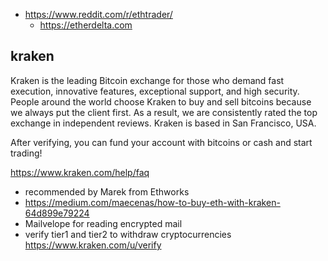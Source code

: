 - https://www.reddit.com/r/ethtrader/
  - https://etherdelta.com

## kraken

Kraken is the leading Bitcoin exchange for those who demand fast execution, innovative features, exceptional support, and high security. People around the world choose Kraken to buy and sell bitcoins because we always put the client first. As a result, we are consistently rated the top exchange in independent reviews. Kraken is based in San Francisco, USA.

After verifying, you can fund your account with bitcoins or cash and start trading!

https://www.kraken.com/help/faq

- recommended by Marek from Ethworks
- https://medium.com/maecenas/how-to-buy-eth-with-kraken-64d899e79224
- Mailvelope for reading encrypted mail
- verify tier1 and tier2 to withdraw cryptocurrencies https://www.kraken.com/u/verify
